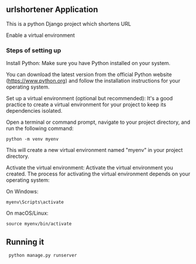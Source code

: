 ## urlshortener Application 

This is a python Django  project which shortens URL

Enable a virtual environment 

### Steps of setting up   

Install Python: Make sure you have Python installed on your system. 

You can download the latest version from the official Python website (https://www.python.org) and follow the installation instructions for your operating system.

Set up a virtual environment (optional but recommended): It's a good practice to create a virtual environment for your project to keep its dependencies isolated. 


Open a terminal or command prompt, navigate to your project directory, and run the following command:

    python -m venv myenv

This will create a new virtual environment named "myenv" in your project directory.

Activate the virtual environment: Activate the virtual environment you created. The process for activating the virtual environment depends on your operating system:

On Windows:
     
    myenv\Scripts\activate
    
 On macOS/Linux:
    
    source myenv/bin/activate
    
    
## Running it 

     python manage.py runserver

